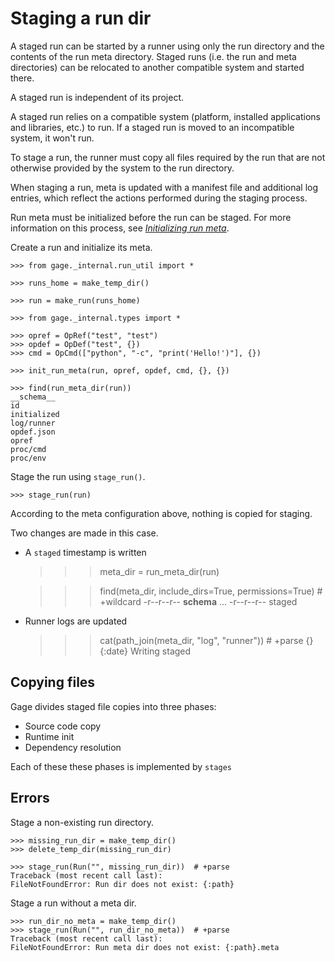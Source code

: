 # Staging a run dir

A staged run can be started by a runner using only the run directory and
the contents of the run meta directory. Staged runs (i.e. the run and
meta directories) can be relocated to another compatible system and
started there.

A staged run is independent of its project.

A staged run relies on a compatible system (platform, installed
applications and libraries, etc.) to run. If a staged run is moved to an
incompatible system, it won't run.

To stage a run, the runner must copy all files required by the run that
are not otherwise provided by the system to the run directory.

When staging a run, meta is updated with a manifest file and additional
log entries, which reflect the actions performed during the staging
process.

Run meta must be initialized before the run can be staged. For more
information on this process, see [*Initializing run
meta*](topic-run-lifecycle-2-init-meta.md).

Create a run and initialize its meta.

    >>> from gage._internal.run_util import *

    >>> runs_home = make_temp_dir()

    >>> run = make_run(runs_home)

    >>> from gage._internal.types import *

    >>> opref = OpRef("test", "test")
    >>> opdef = OpDef("test", {})
    >>> cmd = OpCmd(["python", "-c", "print('Hello!')"], {})

    >>> init_run_meta(run, opref, opdef, cmd, {}, {})

    >>> find(run_meta_dir(run))
    __schema__
    id
    initialized
    log/runner
    opdef.json
    opref
    proc/cmd
    proc/env

Stage the run using `stage_run()`.

    >>> stage_run(run)

According to the meta configuration above, nothing is copied for
staging.

Two changes are made in this case.

- A `staged` timestamp is written

    >>> meta_dir = run_meta_dir(run)

    >>> find(meta_dir, include_dirs=True, permissions=True)  # +wildcard
    -r--r--r-- __schema__
    ...
    -r--r--r-- staged

- Runner logs are updated

    >>> cat(path_join(meta_dir, "log", "runner"))  # +parse
    {}
    {:date} Writing staged

## Copying files

Gage divides staged file copies into three phases:

- Source code copy
- Runtime init
- Dependency resolution

Each of these these phases is implemented by `stages`

## Errors

Stage a non-existing run directory.

    >>> missing_run_dir = make_temp_dir()
    >>> delete_temp_dir(missing_run_dir)

    >>> stage_run(Run("", missing_run_dir))  # +parse
    Traceback (most recent call last):
    FileNotFoundError: Run dir does not exist: {:path}

Stage a run without a meta dir.

    >>> run_dir_no_meta = make_temp_dir()
    >>> stage_run(Run("", run_dir_no_meta))  # +parse
    Traceback (most recent call last):
    FileNotFoundError: Run meta dir does not exist: {:path}.meta
